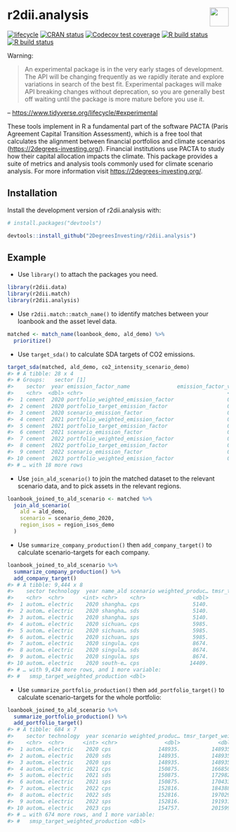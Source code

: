 
<!-- README.md is generated from README.Rmd. Please edit that file -->

# r2dii.analysis <a href='https://github.com/2DegreesInvesting/r2dii.analysis'><img src='https://imgur.com/A5ASZPE.png' align='right' height='43' /></a>

<!-- badges: start -->

[![lifecycle](https://img.shields.io/badge/lifecycle-experimental-orange.svg)](https://www.tidyverse.org/lifecycle/#experimental)
[![CRAN
status](https://www.r-pkg.org/badges/version/r2dii.analysis)](https://CRAN.R-project.org/package=r2dii.analysis)
[![Codecov test
coverage](https://codecov.io/gh/2degreesinvesting/r2dii.analysis/branch/master/graph/badge.svg)](https://codecov.io/gh/2degreesinvesting/r2dii.analysis?branch=master)
[![R build
status](https://github.com/2DegreesInvesting/r2dii.analysis/workflows/R-CMD-check/badge.svg)](https://github.com/2DegreesInvesting/r2dii.analysis/actions)
[![R build
status](https://github.com/2degreesinvesting/r2dii.analysis/workflows/R-CMD-check/badge.svg)](https://github.com/2degreesinvesting/r2dii.analysis/actions)
<!-- badges: end -->

Warning:

> An experimental package is in the very early stages of development.
> The API will be changing frequently as we rapidly iterate and explore
> variations in search of the best fit. Experimental packages will make
> API breaking changes without deprecation, so you are generally best
> off waiting until the package is more mature before you use it.

– <https://www.tidyverse.org/lifecycle/#experimental>

These tools implement in R a fundamental part of the software PACTA
(Paris Agreement Capital Transition Assessment), which is a free tool
that calculates the alignment between financial portfolios and climate
scenarios (<https://2degrees-investing.org/>). Financial institutions
use PACTA to study how their capital allocation impacts the climate.
This package provides a suite of metrics and analysis tools commonly
used for climate scenario analysis. For more information visit
<https://2degrees-investing.org/>.

## Installation

Install the development version of r2dii.analysis with:

``` r
# install.packages("devtools")

devtools::install_github("2DegreesInvesting/r2dii.analysis")
```

## Example

  - Use `library()` to attach the packages you need.

<!-- end list -->

``` r
library(r2dii.data)
library(r2dii.match)
library(r2dii.analysis)
```

  - Use `r2dii.match::match_name()` to identify matches between your
    loanbook and the asset level data.

<!-- end list -->

``` r
matched <- match_name(loanbook_demo, ald_demo) %>%
  prioritize()
```

  - Use `target_sda()` to calculate SDA targets of CO2 emissions.

<!-- end list -->

``` r
target_sda(matched, ald_demo, co2_intensity_scenario_demo)
#> # A tibble: 28 x 4
#> # Groups:   sector [1]
#>    sector  year emission_factor_name               emission_factor_value
#>    <chr>  <dbl> <chr>                                              <dbl>
#>  1 cement  2020 portfolio_weighted_emission_factor                 0.664
#>  2 cement  2020 portfolio_target_emission_factor                   0.669
#>  3 cement  2020 scenario_emission_factor                           0.7  
#>  4 cement  2021 portfolio_weighted_emission_factor                 0.665
#>  5 cement  2021 portfolio_target_emission_factor                   0.612
#>  6 cement  2021 scenario_emission_factor                           0.64 
#>  7 cement  2022 portfolio_weighted_emission_factor                 0.666
#>  8 cement  2022 portfolio_target_emission_factor                   0.555
#>  9 cement  2022 scenario_emission_factor                           0.580
#> 10 cement  2023 portfolio_weighted_emission_factor                 0.667
#> # … with 18 more rows
```

  - Use `join_ald_scenario()` to join the matched dataset to the
    relevant scenario data, and to pick assets in the relevant regions.

<!-- end list -->

``` r
loanbook_joined_to_ald_scenario <- matched %>% 
  join_ald_scenario(
    ald = ald_demo, 
    scenario = scenario_demo_2020, 
    region_isos = region_isos_demo
  )
```

  - Use `summarize_company_production()` then `add_company_target()` to
    calculate scenario-targets for each company.

<!-- end list -->

``` r
loanbook_joined_to_ald_scenario %>% 
  summarize_company_production() %>% 
  add_company_target()
#> # A tibble: 9,444 x 8
#>    sector technology  year name_ald scenario weighted_produc… tmsr_target_wei…
#>    <chr>  <chr>      <int> <chr>    <chr>               <dbl>            <dbl>
#>  1 autom… electric    2020 shangha… cps                 5140.            5140.
#>  2 autom… electric    2020 shangha… sds                 5140.            5140.
#>  3 autom… electric    2020 shangha… sps                 5140.            5140.
#>  4 autom… electric    2020 sichuan… cps                 5985.            5985.
#>  5 autom… electric    2020 sichuan… sds                 5985.            5985.
#>  6 autom… electric    2020 sichuan… sps                 5985.            5985.
#>  7 autom… electric    2020 singula… cps                 8674.            8674.
#>  8 autom… electric    2020 singula… sds                 8674.            8674.
#>  9 autom… electric    2020 singula… sps                 8674.            8674.
#> 10 autom… electric    2020 south-e… cps                14409.           14409.
#> # … with 9,434 more rows, and 1 more variable:
#> #   smsp_target_weighted_production <dbl>
```

  - Use `summarize_portfolio_production()` then `add_portfolio_target()`
    to calculate scenario-targets for the whole portfolio:

<!-- end list -->

``` r
loanbook_joined_to_ald_scenario %>% 
  summarize_portfolio_production() %>% 
  add_portfolio_target()
#> # A tibble: 684 x 7
#>    sector technology  year scenario weighted_produc… tmsr_target_wei…
#>    <chr>  <chr>      <int> <chr>               <dbl>            <dbl>
#>  1 autom… electric    2020 cps               148935.          148935.
#>  2 autom… electric    2020 sds               148935.          148935.
#>  3 autom… electric    2020 sps               148935.          148935.
#>  4 autom… electric    2021 cps               150875.          166850.
#>  5 autom… electric    2021 sds               150875.          172982.
#>  6 autom… electric    2021 sps               150875.          170433.
#>  7 autom… electric    2022 cps               152816.          184388.
#>  8 autom… electric    2022 sds               152816.          197029.
#>  9 autom… electric    2022 sps               152816.          191931.
#> 10 autom… electric    2023 cps               154757.          201599.
#> # … with 674 more rows, and 1 more variable:
#> #   smsp_target_weighted_production <dbl>
```

